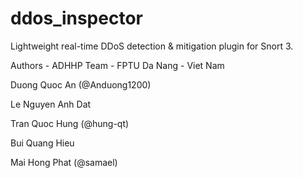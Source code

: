 # ddos_inspector
Lightweight real-time DDoS detection &amp; mitigation plugin for Snort 3.

Authors - ADHHP Team - FPTU Da Nang - Viet Nam

Duong Quoc An (@Anduong1200)

Le Nguyen Anh Dat

Tran Quoc Hung (@hung-qt)

Bui Quang Hieu

Mai Hong Phat (@samael)


